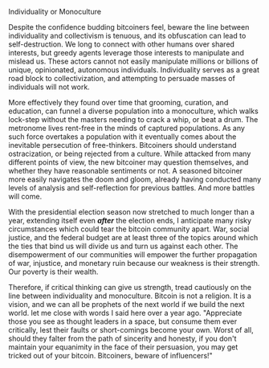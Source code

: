 
Individuality or Monoculture

Despite the confidence budding bitcoiners feel, beware the line between
individuality and collectivism is tenuous, and its obfuscation can lead
to self-destruction. We long to connect with other humans over shared
interests, but greedy agents leverage those interests to manipulate and
mislead us. These actors cannot not easily manipulate millions or
billions of unique, opinionated, autonomous individuals. Individuality
serves as a great road block to collectivization, and attempting to
persuade masses of individuals will not work.

More effectively they found over time that grooming, curation, and
education, can funnel a diverse population into a monoculture, which
walks lock-step without the masters needing to crack a whip, or beat a
drum. The metronome lives rent-free in the minds of captured
populations. As any such force overtakes a population with it eventually
comes about the inevitable persecution of free-thinkers. Bitcoiners
should understand ostracization, or being rejected from a culture. While
attacked from many different points of view, the new bitcoiner may
question themselves, and whether they have reasonable sentiments or not.
A seasoned bitcoiner more easily navigates the doom and gloom, already
having conducted many levels of analysis and self-reflection for
previous battles. And more battles will come.

With the presidential election season now stretched to much longer than
a year, extending itself even ***after*** the election ends, I
anticipate many risky circumstances which could tear the bitcoin
community apart. War, social justice, and the federal budget are at
least three of the topics around which the ties that bind us will divide
us and turn us against each other. The disempowerment of our communities
will empower the further propagation of war, injustice, and monetary
ruin because our weakness is their strength. Our poverty is their
wealth.

Therefore, if critical thinking can give us strength, tread cautiously
on the line between individuality and monoculture. Bitcoin is not a
religion. It is a vision, and we can all be prophets of the next world
if we build the next world. let me close with words I said here over a
year ago. \"Appreciate those you see as thought leaders in a space, but
consume them ever critically, lest their faults or short-comings become
your own. Worst of all, should they falter from the path of sincerity
and honesty, if you don\'t maintain your equanimity in the face of their
persuasion, you may get tricked out of your bitcoin. Bitcoiners, beware
of influencers!\"


